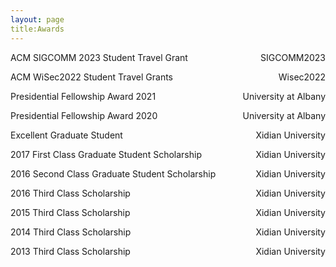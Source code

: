 ```yaml
---
layout: page
title:Awards
---
```


<!-- * ACM WiSec2022 Student Travel Grants  &emsp; &emsp; &emsp; &emsp; &emsp; &emsp;     Wisec2022

* Presidential Fellowship Award 2021   &emsp; &emsp; &emsp; &emsp; &emsp; &emsp; &ensp;  &thinsp; &thinsp; &thinsp;     University at Albany

* Presidential Fellowship Award 2020    &emsp; &emsp; &emsp; &emsp; &emsp; &emsp; &ensp;  &ensp;      University at Albany

* Excellent Graduate Student   &emsp; &emsp; &emsp; &emsp; &emsp; &emsp; &emsp; &emsp; &emsp; &ensp;  &ensp;   Xidian University

* 2017 First Class Graduate Student Scholarship  &nbsp; &nbsp; &nbsp;  &nbsp; &nbsp;  &ensp;  &ensp;  Xidian University

* 2016 Second Class Graduate Student Scholarship  &nbsp; &nbsp; &nbsp;  &nbsp; &nbsp;   Xidian University

* 2016 Third Class Scholarship  &emsp; &emsp;  &emsp; &emsp; &emsp; &emsp; &emsp; &emsp; &emsp; &ensp;   Xidian University

* 2015 Third Class Scholarship  &emsp; &emsp;  &emsp; &emsp; &emsp; &emsp; &emsp; &emsp; &emsp; &ensp;  Xidian University

* 2014 Third Class Scholarship  &emsp; &emsp;  &emsp; &emsp; &emsp; &emsp; &emsp; &emsp; &emsp; &ensp;  Xidian University

* 2013 Third Class Scholarship  &emsp; &emsp;  &emsp; &emsp; &emsp; &emsp; &emsp; &emsp; &emsp; &ensp;  Xidian University -->

<p style="text-align:left;">
    ACM SIGCOMM 2023 Student Travel Grant 
   <span style="float:right;">
    SIGCOMM2023
   </span>
</p>
<p style="text-align:left;">
    ACM WiSec2022 Student Travel Grants
   <span style="float:right;">
    Wisec2022
   </span>
</p>
<p style="text-align:left;">
    Presidential Fellowship Award 2021
   <span style="float:right;">
    University at Albany
   </span>
</p>
<p style="text-align:left;">
    Presidential Fellowship Award 2020
   <span style="float:right;">
    University at Albany
   </span>
</p>
<p style="text-align:left;">
    Excellent Graduate Student
   <span style="float:right;">
    Xidian University
   </span>
</p>
<p style="text-align:left;">
    2017 First Class Graduate Student Scholarship
   <span style="float:right;">
    Xidian University
   </span>
</p>
<p style="text-align:left;">
    2016 Second Class Graduate Student Scholarship 
   <span style="float:right;">
    Xidian University
   </span>
</p>
<p style="text-align:left;">
    2016 Third Class Scholarship 
   <span style="float:right;">
    Xidian University
   </span>
</p>
<p style="text-align:left;">
    2015 Third Class Scholarship    
   <span style="float:right;">
    Xidian University 
   </span>
</p>
<p style="text-align:left;">
    2014 Third Class Scholarship  
   <span style="float:right;">
    Xidian University
   </span>
</p>

<p style="text-align:left;">
    2013 Third Class Scholarship
   <span style="float:right;">
    Xidian University
   </span>
</p>

